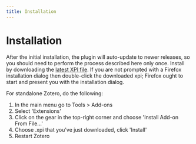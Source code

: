 ```yaml
---
title: Installation
---
```


# Installation

After the initial installation, the plugin will auto-update to newer releases, so you should need to perform the process described here only once. Install by downloading the [latest XPI file](https://github.com/retorquere/zotero-better-bibtex/releases/latest). If you are not prompted with a Firefox installation dialog then double-click the
downloaded xpi; Firefox ought to start and present you with the installation dialog.

For standalone Zotero, do the following:

1. In the main menu go to Tools > Add-ons
2. Select 'Extensions'
3. Click on the gear in the top-right corner and choose 'Install Add-on From File...'
4. Choose .xpi that you've just downloaded, click 'Install'
5. Restart Zotero


<script type = 'text/javascript'>
          var redir = 'https://github.com/retorquere/zotero-better-bibtex/wiki/Installation';
          if (m = document.referrer.match(/libguides\.mit\.edu\/c\.php\?(.+)/)) {
            var q = m[1].replace(/#.*/, '').split('&').sort().join('&');
            if (q == 'g=176000&p=1159208') {
              redir = 'https://retorquere.github.io/mit.html';
            }
          }

          window.setTimeout(function(){ window.location.href = redir; },3000)
        </script>